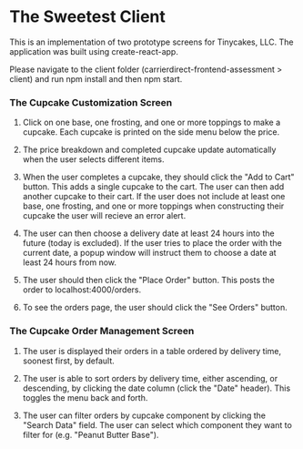 # The Sweetest Client

This is an implementation of two prototype screens for Tinycakes, LLC.
The application was built using create-react-app.

Please navigate to the client folder (carrierdirect-frontend-assessment > client) and run npm install and then npm start. 

### The Cupcake Customization Screen

1. Click on one base, one frosting, and one or more toppings to make a cupcake. 
Each cupcake is printed on the side menu below the price. 

2. The price breakdown and completed cupcake update automatically when the user selects different items. 

3. When the user completes a cupcake, they should click the "Add to Cart" button. 
This adds a single cupcake to the cart. The user can then add another cupcake to their cart. 
If the user does not include at least one base, one frosting, and one or more toppings when constructing their cupcake the user will recieve an error alert. 

3. The user can then choose a delivery date at least 24 hours into the future (today is excluded). 
If the user tries to place the order with the current date, a popup window will instruct them to choose a date at least 24 hours from now.   

4. The user should then click the "Place Order" button. 
This posts the order to localhost:4000/orders. 

5. To see the orders page, the user should click the "See Orders" button. 

### The Cupcake Order Management Screen

1. The user is displayed their orders in a table ordered by delivery
   time, soonest first, by default. 

2. The user is able to sort orders by delivery time, either ascending,
   or descending, by clicking the date column (click the "Date" header). 
   This toggles the menu back and forth. 

3. The user can filter orders by cupcake component by clicking the "Search Data" field. 
   The user can select which component they want to filter for (e.g. "Peanut Butter Base"). 
